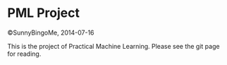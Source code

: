 PML Project
================

©SunnyBingoMe, 2014-07-16

This is the project of Practical Machine Learning. 
Please see the git page for reading.


